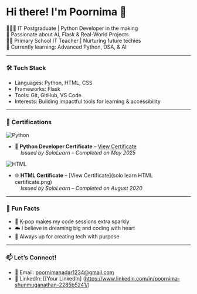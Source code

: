 # Hi there! I'm Poornima 👋

👩🏻‍💻 IT Postgraduate | Python Developer in the making  
🧠 Passionate about AI, Flask & Real-World Projects  
👩‍🏫 Primary School IT Teacher | Nurturing future techies  
🌱 Currently learning: Advanced Python, DSA, & AI  

---

### 🛠 Tech Stack  
- Languages: Python, HTML, CSS  
- Frameworks: Flask  
- Tools: Git, GitHub, VS Code  
- Interests: Building impactful tools for learning & accessibility

---
### 📜 Certifications  
![Python](https://img.shields.io/badge/SoloLearn-Python%20Certified-blueviolet?style=for-the-badge&logo=python)  
- 🐍 **Python Developer Certificate** – [View Certificate](1000352339.png)  
&nbsp;&nbsp;&nbsp;&nbsp;*Issued by SoloLearn – Completed on May 2025*

![HTML](https://img.shields.io/badge/SoloLearn-HTML%20Certified-orange?style=for-the-badge&logo=html5)  
- 🌐 **HTML Certificate** – [View Certificate](solo learn HTML certificate.png)  
&nbsp;&nbsp;&nbsp;&nbsp;*Issued by SoloLearn – Completed on August 2020*

---

### 💫 Fun Facts  
- 💜 K-pop makes my code sessions extra sparkly  
- ☁️ I believe in dreaming big and coding with heart  
- 🎯 Always up for creating tech with purpose

---

### 📫 Let’s Connect!  
- 📧 Email: poornimanadar1234@gmail.com  
- 💼 LinkedIn: [[Your LinkedIn] (https://www.linkedin.com/in/poornima-shunmuganathan-2285b5241/)
